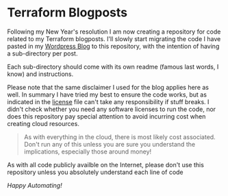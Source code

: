 # Terraform Blogposts

Following my New Year's resolution I am now creating a repository for code related to my Terraform blogposts. I'll slowly start migrating the code I have pasted in my [Wordpress Blog](https://martincarstenbach.wordpress.com/) to this repository, with the intention of having a sub-directory per post.

Each sub-directory should come with its own readme (famous last words, I know) and instructions.

Please note that the same disclaimer I used for the blog applies here as well. In summary I have tried my best to ensure the code works, but as indicated in the [license](LICENSE) file can't take any responsibility if stuff breaks. I didn't check whether you need any software licenses to run the code, nor does this repository pay special attention to avoid incurring cost when creating cloud resources. 

> As with everything in the cloud, there is most likely cost associated. Don't run any of this unless you are sure you understand the implications, especially those around money!

As with all code publicly availble on the Internet, please don't use this repository unless you absolutely understand each line of code

*Happy Automating!*